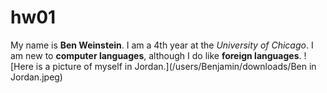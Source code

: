 # hw01

My name is **Ben Weinstein**. I am a 4th year at the *University of Chicago*. I am new to **computer languages**, although I do like **foreign languages**.
![Here is a picture of myself in Jordan.](/users/Benjamin/downloads/Ben in Jordan.jpeg)